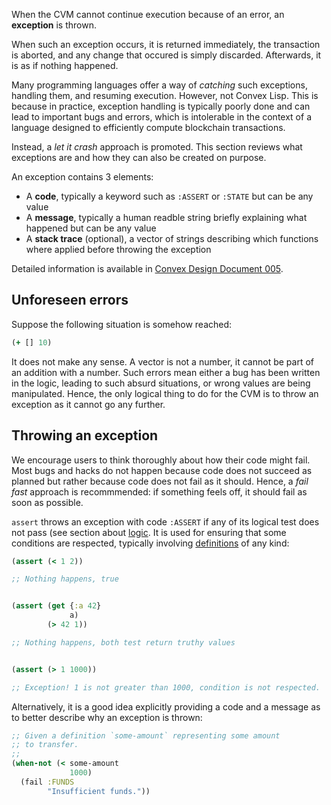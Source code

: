 When the CVM cannot continue execution because of an error, an **exception** is thrown.

When such an exception occurs, it is returned immediately, the transaction is aborted, and any change that occured is simply discarded. Afterwards, it is
as if nothing happened.

Many programming languages offer a way of *catching* such exceptions, handling them, and resuming execution. However, not Convex Lisp. This is because in
practice, exception handling is typically poorly done and can lead to important bugs and errors, which is intolerable in the context of a language designed
to efficiently compute blockchain transactions.

Instead, a *let it crash* approach is promoted. This section reviews what exceptions are and how they can also be created on purpose.

An exception contains 3 elements:

- A **code**, typically a keyword such as `:ASSERT` or `:STATE` but can be any value
- A **message**, typically a human readble string briefly explaining what happened but can be any value
- A **stack trace** (optional), a vector of strings describing which functions where applied before throwing the exception

Detailed information is available in [Convex Design Document 005](https://github.com/Convex-Dev/design/tree/main/cad/011_errors).


## Unforeseen errors

Suppose the following situation is somehow reached:

```clojure
(+ [] 10)
```

It does not make any sense. A vector is not a number, it cannot be part of an addition with a number. Such errors mean either a bug has been written
in the logic, leading to such absurd situations, or wrong values are being manipulated. Hence, the only logical thing to do for the CVM is to throw
an exception as it cannot go any further.


## Throwing an exception

We encourage users to think thoroughly about how their code might fail. Most bugs and hacks do not happen because code does not succeed as planned but
rather because code does not fail as it should. Hence, a *fail fast* approach is recommmended: if something feels off, it should fail as soon as possible.

`assert` throws an exception with code `:ASSERT` if any of its logical test does not pass (see section about [logic](/cvm/logic). It is used for ensuring
that some conditions are respected, typically involving [definitions](/cvm/definitions) of any kind:

```clojure
(assert (< 1 2))

;; Nothing happens, true


(assert (get {:a 42}
             a)
        (> 42 1))

;; Nothing happens, both test return truthy values


(assert (> 1 1000))

;; Exception! 1 is not greater than 1000, condition is not respected.
```

Alternatively, it is a good idea explicitly providing a code and a message as to better describe why an exception is thrown:

```clojure
;; Given a definition `some-amount` representing some amount
;; to transfer.
;;
(when-not (< some-amount
             1000)
  (fail :FUNDS
        "Insufficient funds."))
```
